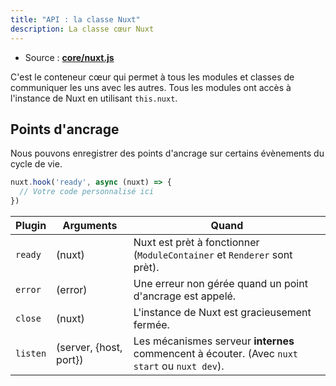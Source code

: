 ```yaml
---
title: "API : la classe Nuxt"
description: La classe cœur Nuxt
---
```


- Source : **[core/nuxt.js](https://github.com/nuxt/nuxt.js/blob/dev/packages/core/src/nuxt.js)**

C'est le conteneur cœur qui permet à tous les modules et classes de communiquer les uns avec les autres. Tous les modules ont accès à l'instance de Nuxt en utilisant `this.nuxt`.

## Points d'ancrage

Nous pouvons enregistrer des points d'ancrage sur certains évènements du cycle de vie.

```js
nuxt.hook('ready', async (nuxt) => {
  // Votre code personnalisé ici
})
```

Plugin   | Arguments              | Quand
---------|------------------------|---------------------------------------------------------------------------------------------
`ready`  | (nuxt)                 | Nuxt est prèt à fonctionner (`ModuleContainer` et `Renderer` sont prèt).
`error`  | (error)                | Une erreur non gérée quand un point d'ancrage est appelé.
`close`  | (nuxt)                 | L'instance de Nuxt est gracieusement fermée.
`listen` | (server, {host, port}) | Les mécanismes serveur **internes** commencent à écouter. (Avec `nuxt start` ou `nuxt dev`).
